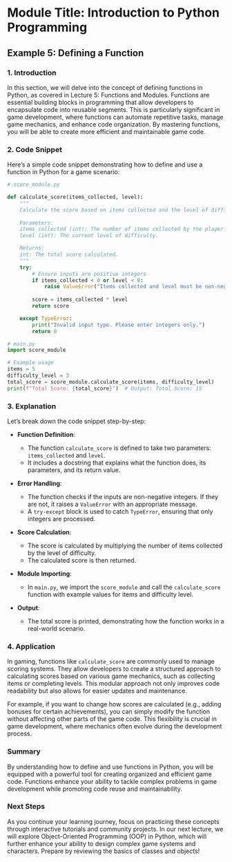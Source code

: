 # Module Title: Introduction to Python Programming

## Example 5: Defining a Function

### 1. Introduction
In this section, we will delve into the concept of defining functions in Python, as covered in Lecture 5: Functions and Modules. Functions are essential building blocks in programming that allow developers to encapsulate code into reusable segments. This is particularly significant in game development, where functions can automate repetitive tasks, manage game mechanics, and enhance code organization. By mastering functions, you will be able to create more efficient and maintainable game code.

### 2. Code Snippet
Here’s a simple code snippet demonstrating how to define and use a function in Python for a game scenario:

```python
# score_module.py

def calculate_score(items_collected, level):
    """
    Calculate the score based on items collected and the level of difficulty.
    
    Parameters:
    items_collected (int): The number of items collected by the player.
    level (int): The current level of difficulty.

    Returns:
    int: The total score calculated.
    """
    try:
        # Ensure inputs are positive integers
        if items_collected < 0 or level < 0:
            raise ValueError("Items collected and level must be non-negative.")
        
        score = items_collected * level
        return score

    except TypeError:
        print("Invalid input type. Please enter integers only.")
        return 0

# main.py
import score_module

# Example usage
items = 5
difficulty_level = 3
total_score = score_module.calculate_score(items, difficulty_level)
print(f"Total Score: {total_score}")  # Output: Total Score: 15
```

### 3. Explanation
Let’s break down the code snippet step-by-step:

- **Function Definition**: 
  - The function `calculate_score` is defined to take two parameters: `items_collected` and `level`. 
  - It includes a docstring that explains what the function does, its parameters, and its return value.

- **Error Handling**:
  - The function checks if the inputs are non-negative integers. If they are not, it raises a `ValueError` with an appropriate message.
  - A `try-except` block is used to catch `TypeError`, ensuring that only integers are processed.

- **Score Calculation**:
  - The score is calculated by multiplying the number of items collected by the level of difficulty.
  - The calculated score is then returned.

- **Module Importing**:
  - In `main.py`, we import the `score_module` and call the `calculate_score` function with example values for items and difficulty level.

- **Output**:
  - The total score is printed, demonstrating how the function works in a real-world scenario.

### 4. Application
In gaming, functions like `calculate_score` are commonly used to manage scoring systems. They allow developers to create a structured approach to calculating scores based on various game mechanics, such as collecting items or completing levels. This modular approach not only improves code readability but also allows for easier updates and maintenance.

For example, if you want to change how scores are calculated (e.g., adding bonuses for certain achievements), you can simply modify the function without affecting other parts of the game code. This flexibility is crucial in game development, where mechanics often evolve during the development process.

### Summary
By understanding how to define and use functions in Python, you will be equipped with a powerful tool for creating organized and efficient game code. Functions enhance your ability to tackle complex problems in game development while promoting code reuse and maintainability.

### Next Steps
As you continue your learning journey, focus on practicing these concepts through interactive tutorials and community projects. In our next lecture, we will explore Object-Oriented Programming (OOP) in Python, which will further enhance your ability to design complex game systems and characters. Prepare by reviewing the basics of classes and objects!